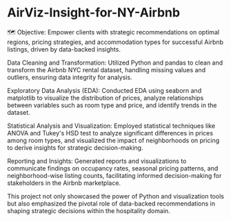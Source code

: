 # AirViz-Insight-for-NY-Airbnb

🗺️ Objective: Empower clients with strategic recommendations on optimal regions, pricing strategies, and accommodation types for successful Airbnb listings, driven by data-backed insights.

Data Cleaning and Transformation:
Utilized Python and pandas to clean and transform the Airbnb NYC rental dataset, handling missing values and outliers, ensuring data integrity for analysis.

Exploratory Data Analysis (EDA):
Conducted EDA using seaborn and matplotlib to visualize the distribution of prices, analyze relationships between variables such as room type and price, and identify trends in the dataset.

Statistical Analysis and Visualization:
Employed statistical techniques like ANOVA and Tukey's HSD test to analyze significant differences in prices among room types, and visualized the impact of neighborhoods on pricing to derive insights for strategic decision-making.

Reporting and Insights:
Generated reports and visualizations to communicate findings on occupancy rates, seasonal pricing patterns, and neighborhood-wise listing counts, facilitating informed decision-making for stakeholders in the Airbnb marketplace.

This project not only showcased the power of Python and visualization tools but also emphasized the pivotal role of data-backed recommendations in shaping strategic decisions within the hospitality domain.


